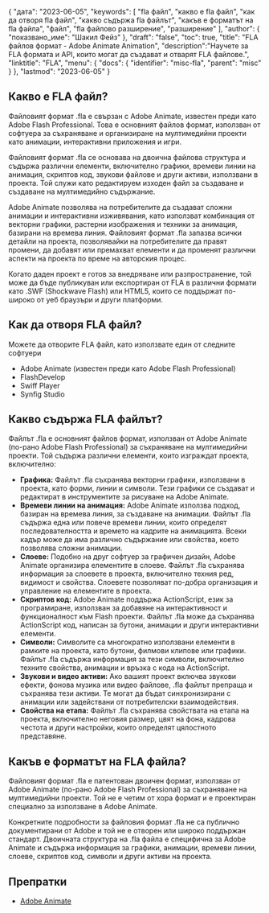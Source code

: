 {
"дата": "2023-06-05",
  "keywords": [
"fla файл",
"какво е fla файл",
"как да отворя fla файл",
"какво съдържа fla файлът",
"какъв е форматът на fla файла",
"файл",
"fla файлово разширение",
"разширение"
],
  "author": {
"показвано_име": "Шакил Фейз"
},
"draft": "false",
"toc": true,
"title": "FLA файлов формат - Adobe Animate Animation",
  "description":"Научете за FLA формата и API, които могат да създават и отварят FLA файлове.",
  "linktitle": "FLA",
  "menu": {
    "docs": {
      "identifier": "misc-fla",
      "parent": "misc"
}
},
"lastmod": "2023-06-05"
}

## Какво е FLA файл?

Файловият формат .fla е свързан с Adobe Animate, известен преди като Adobe Flash Professional. Това е основният файлов формат, използван от софтуера за съхраняване и организиране на мултимедийни проекти като анимации, интерактивни приложения и игри.

Файловият формат .fla се основава на двоична файлова структура и съдържа различни елементи, включително графики, времеви линии на анимация, скриптов код, звукови файлове и други активи, използвани в проекта. Той служи като редактируем изходен файл за създаване и създаване на мултимедийно съдържание.

Adobe Animate позволява на потребителите да създават сложни анимации и интерактивни изживявания, като използват комбинация от векторни графики, растерни изображения и техники за анимация, базирани на времева линия. Файловият формат .fla запазва всички детайли на проекта, позволявайки на потребителите да правят промени, да добавят или премахват елементи и да променят различни аспекти на проекта по време на авторския процес.

Когато даден проект е готов за внедряване или разпространение, той може да бъде публикуван или експортиран от FLA в различни формати като .SWF (Shockwave Flash) или HTML5, които се поддържат по-широко от уеб браузъри и други платформи.

## Как да отворя FLA файл?

Можете да отворите FLA файл, като използвате един от следните софтуери

- Adobe Animate (известен преди като Adobe Flash Professional)
- FlashDevelop
- Swiff Player
- Synfig Studio

## Какво съдържа FLA файлът?

Файлът .fla е основният файлов формат, използван от Adobe Animate (по-рано Adobe Flash Professional) за съхраняване на мултимедийни проекти. Той съдържа различни елементи, които изграждат проекта, включително:

- **Графика:** Файлът .fla съхранява векторни графики, използвани в проекта, като форми, линии и символи. Тези графики се създават и редактират в инструментите за рисуване на Adobe Animate.
- **Времеви линии на анимация:** Adobe Animate използва подход, базиран на времева линия, за създаване на анимации. Файлът .fla съдържа една или повече времеви линии, които определят последователността и времето на кадрите на анимацията. Всеки кадър може да има различно съдържание или свойства, което позволява сложни анимации.
- **Слоеве:** Подобно на друг софтуер за графичен дизайн, Adobe Animate организира елементите в слоеве. Файлът .fla съхранява информация за слоевете в проекта, включително техния ред, видимост и свойства. Слоевете позволяват по-добра организация и управление на елементите в проекта.
- **Скриптов код:** Adobe Animate поддържа ActionScript, език за програмиране, използван за добавяне на интерактивност и функционалност към Flash проекти. Файлът .fla може да съхранява ActionScript код, написан за бутони, анимации и други интерактивни елементи.
- **Символи:** Символите са многократно използвани елементи в рамките на проекта, като бутони, филмови клипове или графики. Файлът .fla съдържа информация за тези символи, включително техните свойства, анимации и връзка с кода на ActionScript.
- **Звукови и видео активи:** Ако вашият проект включва звукови ефекти, фонова музика или видео файлове, .fla файлът препраща и съхранява тези активи. Те могат да бъдат синхронизирани с анимации или задействани от потребителски взаимодействия.
- **Свойства на етапа:** Файлът .fla съхранява свойствата на етапа на проекта, включително неговия размер, цвят на фона, кадрова честота и други настройки, които определят цялостното представяне.

## Какъв е форматът на FLA файла?

Файловият формат .fla е патентован двоичен формат, използван от Adobe Animate (по-рано Adobe Flash Professional) за съхраняване на мултимедийни проекти. Той не е четим от хора формат и е проектиран специално за използване в Adobe Animate.

Конкретните подробности за файловия формат .fla не са публично документирани от Adobe и той не е отворен или широко поддържан стандарт. Двоичната структура на .fla файла е специфична за Adobe Animate и съдържа информация за графики, анимации, времеви линии, слоеве, скриптов код, символи и други активи на проекта.

## Препратки
* [Adobe Animate](https://en.wikipedia.org/wiki/Adobe_Animate)

